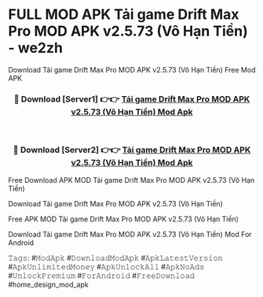 # FULL MOD APK Tải game Drift Max Pro MOD APK v2.5.73 (Vô Hạn Tiền) - we2zh
Download Tải game Drift Max Pro MOD APK v2.5.73 (Vô Hạn Tiền) Free Mod APK

<div align="center">
<h3>🔴 Download [Server1] 👉👉 <a href="https://apk-comot.site?title=Tải_game_Drift_Max_Pro_MOD_APK_v2.5.73_(Vô_Hạn_Tiền)">Tải game Drift Max Pro MOD APK v2.5.73 (Vô Hạn Tiền) Mod Apk</a></h3><br>

<h3>🔴 Download [Server2] 👉👉 <a href="https://apk-comot.site?title=Tải_game_Drift_Max_Pro_MOD_APK_v2.5.73_(Vô_Hạn_Tiền)">Tải game Drift Max Pro MOD APK v2.5.73 (Vô Hạn Tiền) Mod Apk</a></h3>
</div>


Free Download APK MOD Tải game Drift Max Pro MOD APK v2.5.73 (Vô Hạn Tiền)

Download Tải game Drift Max Pro MOD APK v2.5.73 (Vô Hạn Tiền) 

Free APK MOD Tải game Drift Max Pro MOD APK v2.5.73 (Vô Hạn Tiền) 

Download Tải game Drift Max Pro MOD APK v2.5.73 (Vô Hạn Tiền) Mod For Android

𝚃𝚊𝚐𝚜: #𝙼𝚘𝚍𝙰𝚙𝚔 #𝙳𝚘𝚠𝚗𝚕𝚘𝚊𝚍𝙼𝚘𝚍𝙰𝚙𝚔 #𝙰𝚙𝚔𝙻𝚊𝚝𝚎𝚜𝚝𝚅𝚎𝚛𝚜𝚒𝚘𝚗 #𝙰𝚙𝚔𝚄𝚗𝚕𝚒𝚖𝚒𝚝𝚎𝚍𝙼𝚘𝚗𝚎𝚢 #𝙰𝚙𝚔𝚄𝚗𝚕𝚘𝚌𝚔𝙰𝚕𝚕 #𝙰𝚙𝚔𝙽𝚘𝙰𝚍𝚜 #𝚄𝚗𝚕𝚘𝚌𝚔𝙿𝚛𝚎𝚖𝚒𝚞𝚖 #𝙵𝚘𝚛𝙰𝚗𝚍𝚛𝚘𝚒𝚍 #𝙵𝚛𝚎𝚎𝙳𝚘𝚠𝚗𝚕𝚘𝚊𝚍 #home_design_mod_apk